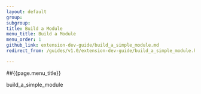 ```yaml
---
layout: default
group: 
subgroup: 
title: Build a Module
menu_title: Build a Module
menu_order: 1
github_link: extension-dev-guide/build_a_simple_module.md
redirect_from: /guides/v1.0/extension-dev-guide/build_a_simple_module.html

---
```

##{{page.menu_title}}


build_a_simple_module